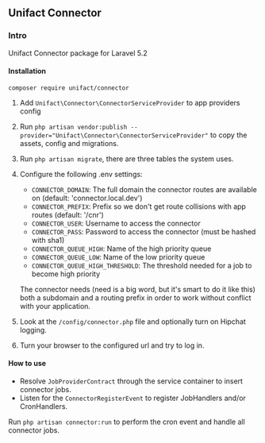## Unifact Connector

### Intro

Unifact Connector package for Laravel 5.2 

#### Installation

    composer require unifact/connector

1.  Add `Unifact\Connector\ConnectorServiceProvider` to app providers config
1.  Run `php artisan vendor:publish --provider="Unifact\Connector\ConnectorServiceProvider"` to copy the assets, config and migrations.
3.  Run `php artisan migrate`, there are three tables the system uses.
2.  Configure the following .env settings:
    - `CONNECTOR_DOMAIN`: The full domain the connector routes are available on (default: 'connector.local.dev')
    - `CONNECTOR_PREFIX`: Prefix so we don't get route collisions with app routes (default: '/cnr')
    - `CONNECTOR_USER`: Username to access the connector
    - `CONNECTOR_PASS`: Password to access the connector (must be hashed with sha1)
    - `CONNECTOR_QUEUE_HIGH`: Name of the high priority queue
    - `CONNECTOR_QUEUE_LOW`: Name of the low priority queue
    - `CONNECTOR_QUEUE_HIGH_THRESHOLD`: The threshold needed for a job to become high priority
    
    The connector needs (need is a big word, but it's smart to do it like this) both a subdomain and a routing prefix in order to work without conflict with your application.
4.  Look at the `/config/connector.php` file and optionally turn on Hipchat logging.
5.  Turn your browser to the configured url and try to log in.

#### How to use

- Resolve `JobProviderContract` through the service container to insert connector jobs.
- Listen for the `ConnectorRegisterEvent` to register JobHandlers and/or CronHandlers.

Run `php artisan connector:run` to perform the cron event and handle all connector jobs.
